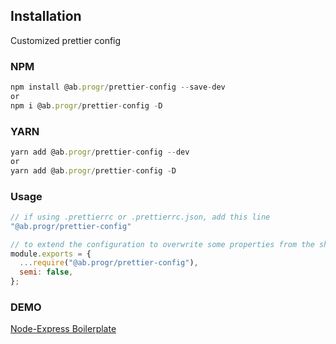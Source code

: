 ## Installation

Customized prettier config

### NPM

```js
npm install @ab.progr/prettier-config --save-dev
or
npm i @ab.progr/prettier-config -D
```

### YARN

```js
yarn add @ab.progr/prettier-config --dev
or
yarn add @ab.progr/prettier-config -D
```

### Usage

```js
// if using .prettierrc or .prettierrc.json, add this line
"@ab.progr/prettier-config"

// to extend the configuration to overwrite some properties from the shared configuration use .prettierrc.js
module.exports = {
  ...require("@ab.progr/prettier-config"),
  semi: false,
};
```

### DEMO

[Node-Express Boilerplate](https://github.com/AbProgr/boilerplates/blob/master/node/node-express/.prettierrc.json)
